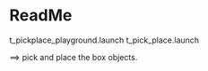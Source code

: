 ReadMe
======================

t_pickplace_playground.launch
t_pick_place.launch

==> pick and place the box objects. 
